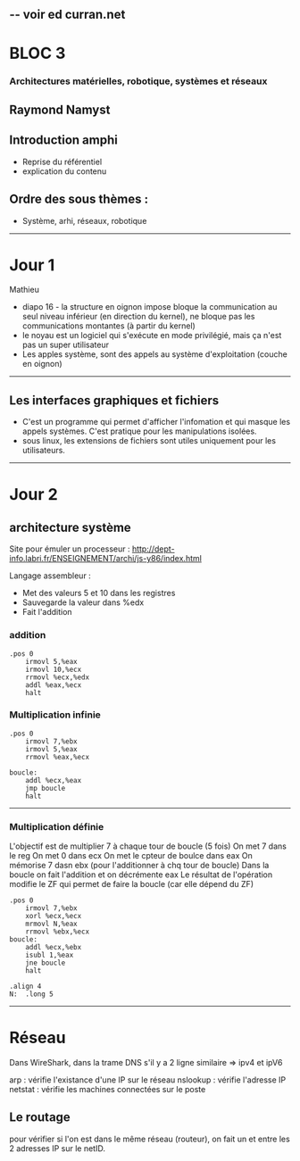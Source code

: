 --
voir ed curran.net
----
BLOC 3
==
###  Architectures matérielles, robotique, systèmes et réseaux
 Raymond Namyst
---
## Introduction amphi
- Reprise du référentiel
- explication du contenu

## Ordre des sous thèmes : 
- Système, arhi, réseaux, robotique
---
Jour 1
==
Mathieu

- diapo 16 - la structure en oignon impose bloque la communication au seul niveau inférieur (en direction du kernel), ne bloque pas les communications montantes (à partir du kernel)
- le noyau est un logiciel qui s'exécute en mode privilégié, mais ça n'est pas un super utilisateur
- Les apples système, sont des appels au système d'exploitation (couche en oignon)
---
## Les interfaces graphiques et fichiers
- C'est un programme qui permet d'afficher l'infomation et qui masque les appels systèmes. C'est pratique pour les manipulations isolées.
- sous linux, les extensions de fichiers sont utiles uniquement pour les utilisateurs.
--- 
Jour 2
==
## architecture système
Site pour émuler un processeur : 
http://dept-info.labri.fr/ENSEIGNEMENT/archi/js-y86/index.html

Langage assembleur : 

- Met des valeurs 5 et 10 dans les registres
- Sauvegarde la valeur dans %edx
- Fait l'addition
  
### addition

    .pos 0
        irmovl 5,%eax
        irmovl 10,%ecx
        rrmovl %ecx,%edx
        addl %eax,%ecx
        halt

### Multiplication infinie

    .pos 0
        irmovl 7,%ebx
        irmovl 5,%eax
        rrmovl %eax,%ecx    

    boucle:    
        addl %ecx,%eax
        jmp boucle
        halt
    
---
### Multiplication  définie

L'objectif est de multiplier 7 à chaque tour de boucle (5 fois)
On met 7 dans le reg
On met 0 dans ecx
On met le cpteur de boulce dans eax
On mémorise 7 dasn ebx (pour l'additionner à chq tour de boucle)
Dans la boucle on fait l'addition et on décrémente eax
Le résultat de l'opération modifie le ZF qui permet de faire la boucle (car elle dépend du ZF)

    .pos 0
        irmovl 7,%ebx
        xorl %ecx,%ecx
        mrmovl N,%eax
        rrmovl %ebx,%ecx    
    boucle:    
        addl %ecx,%ebx
        isubl 1,%eax
        jne boucle
        halt
        
    .align 4
    N:  .long 5    

    
----
Réseau
==
Dans WireShark, dans la trame DNS s'il y a 2 ligne similaire => ipv4 et ipV6

arp : vérifie l'existance d'une IP sur le réseau
nslookup : vérifie l'adresse IP
netstat : vérifie les machines connectées sur le poste

## Le routage
pour vérifier si l'on est dans le même réseau (routeur), on fait un et entre les 2 adresses IP sur le netID. 